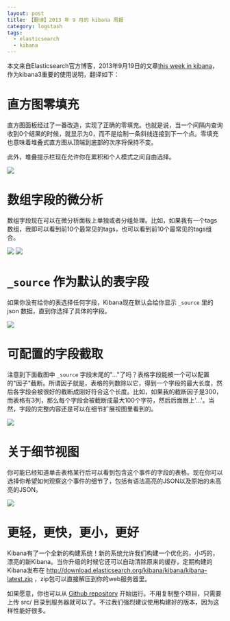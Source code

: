 ```yaml
---
layout: post
title: 【翻译】2013 年 9 月的 kibana 周报
category: logstash
tags:
  - elasticsearch
  - kibana
---
```


本文来自Elasticsearch官方博客，2013年9月19日的文章[this week in kibana](http://www.elasticsearch.org/blog/this-week-in-kibana/)，作为kibana3重要的使用说明，翻译如下：

直方图零填充
=============

直方图面板经过了一番改造，实现了正确的零填充。也就是说，当一个间隔内查询收到0个结果的时候，就显示为0，而不是绘制一条斜线连接到下一个点。零填充也意味着堆叠式直方图从顶端到底部的次序将保持不变。

此外，堆叠提示栏现在允许你在累积和个人模式之间自由选择。

![](http://www.elasticsearch.org/content/uploads/2013/09/Screen-Shot-2013-09-18-at-3.13.27-PM.png)

数组字段的微分析
=================

数组字段现在可以在微分析面板上单独或者分组处理。比如，如果我有一个tags数组，我即可以看到前10个最常见的tags，也可以看到前10个最常见的tags组合。

![](http://www.elasticsearch.org/content/uploads/2013/09/Screen-Shot-2013-09-18-at-3.16.07-PM.png)
![](http://www.elasticsearch.org/content/uploads/2013/09/Screen-Shot-2013-09-18-at-3.16.21-PM.png)

`_source` 作为默认的表字段
=========================

如果你没有给你的表选择任何字段，Kibana现在默认会给你显示 `_source` 里的 json 数据，直到你选择了具体的字段。

![](http://www.elasticsearch.org/content/uploads/2013/09/Screen-Shot-2013-09-18-at-3.14.00-PM.png)

可配置的字段截取
==================

注意到下面截图中 `_source` 字段末尾的"..."了吗？表格字段能被一个可以配置的"因子"截断。所谓因子就是，表格的列数除以它，得到一个字段的最大长度，然后各字段会被很好的截断成刚好符合这个长度。比如，如果我的截断因子是300，而表格有3列，那么每个字段会被截断成最大100个字符，然后后面跟上'...'。当然，字段的完整内容还是可以在细节扩展视图里看到的。

![](http://www.elasticsearch.org/content/uploads/2013/09/Screen-Shot-2013-09-18-at-3.17.19-PM.png)

关于细节视图
==============

你可能已经知道单击表格某行后可以看到包含这个事件的字段的表格。现在你可以选择你希望如何观察这个事件的细节了，包括有语法高亮的JSON以及原始的未高亮的JSON。

![](http://www.elasticsearch.org/content/uploads/2013/09/Screen-Shot-2013-09-18-at-3.17.47-PM.png)

更轻，更快，更小，更好
=======================

Kibana有了一个全新的构建系统！新的系统允许我们构建一个优化的，小巧的，漂亮的新Kibana。当你升级的时候它还可以自动清除原来的缓存，定期构建的Kibana发布在 <http://download.elasticsearch.org/kibana/kibana/kibana-latest.zip> ，zip包可以直接解压到你的web服务器里。

如果愿意，你也可以从 [Github repository](https://github.com/elasticsearch/kibana) 开始运行。不用复制整个项目，只需要上传 src/ 目录到服务器就可以了。不过我们强烈建议使用构建好的版本，因为这样性能好很多。

